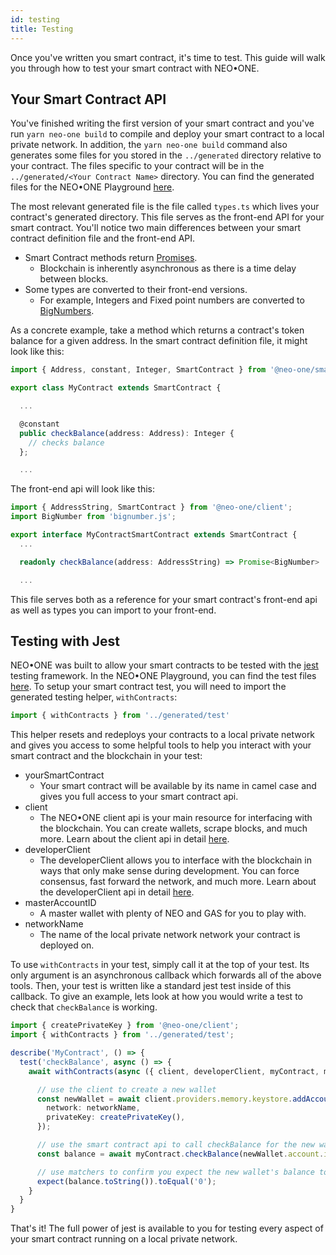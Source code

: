 ```yaml
---
id: testing
title: Testing
---
```

Once you've written you smart contract, it's time to test.  This guide will walk you through how to test your smart contract with NEO•ONE.

## Your Smart Contract API
You've finished writing the first version of your smart contract and you've run `yarn neo-one build` to compile and deploy your smart contract to a local private network.
In addition, the `yarn neo-one build` command also generates some files for you stored in the `../generated` directory relative to your contract.  The files specific to your contract
will be in the `../generated/<Your Contract Name>` directory.  You can find the generated files for the NEO•ONE Playground [here](https://github.com/neo-one-suite/neo-one-playground/tree/master/one/generated).

The most relevant generated file is the file called `types.ts` which lives your contract's generated directory.  This file serves as the front-end API for your smart contract.  You'll notice two main differences
between your smart contract definition file and the front-end API.
* Smart Contract methods return [Promises](https://developer.mozilla.org/en-US/docs/Web/JavaScript/Reference/Global_Objects/Promise).
  * Blockchain is inherently asynchronous as there is a time delay between blocks.
* Some types are converted to their front-end versions.
  * For example, Integers and Fixed point numbers are converted to [BigNumbers](https://github.com/MikeMcl/bignumber.js/).

As a concrete example, take a method which returns a contract's token balance for a given address. In the smart contract definition file, it might look like this:
```ts
import { Address, constant, Integer, SmartContract } from '@neo-one/smart-contract'

export class MyContract extends SmartContract {

  ...

  @constant
  public checkBalance(address: Address): Integer {
    // checks balance
  };

  ...
```
The front-end api will look like this:
```ts
import { AddressString, SmartContract } from '@neo-one/client';
import BigNumber from 'bignumber.js';

export interface MyContractSmartContract extends SmartContract {
  ...

  readonly checkBalance(address: AddressString) => Promise<BigNumber>

  ...
```

This file serves both as a reference for your smart contract's front-end api as well as types you can import to your front-end.

## Testing with Jest
NEO•ONE was built to allow your smart contracts to be tested with the [jest](https://jestjs.io/) testing framework.  In the NEO•ONE Playground, you can find the test files [here](https://github.com/neo-one-suite/neo-one-playground/tree/master/one/tests).
To setup your smart contract test, you will need to import the generated testing helper, `withContracts`:
```ts
import { withContracts } from '../generated/test'
```
This helper resets and redeploys your contracts to a local private network and gives you access to some helpful tools to help you interact with your smart contract and the blockchain in your test:
* yourSmartContract
  * Your smart contract will be available by its name in camel case and gives you full access to your smart contract api.
* client
  * The NEO•ONE client api is your main resource for interfacing with the blockchain.  You can create wallets, scrape blocks, and much more.  Learn about the client api in detail [here](/docs/en/client.html).
* developerClient
  * The developerClient allows you to interface with the blockchain in ways that only make sense during development.  You can force consensus, fast forward the network, and much more.  Learn about the developerClient api in detail [here]().
* masterAccountID
  * A master wallet with plenty of NEO and GAS for you to play with.
* networkName
  * The name of the local private network network your contract is deployed on.

To use `withContracts` in your test, simply call it at the top of your test.  Its only argument is an asynchronous callback which forwards all of the above tools.  Then, your test is written like a standard jest test inside of this callback.
To give an example, lets look at how you would write a test to check that `checkBalance` is working.
```ts
import { createPrivateKey } from '@neo-one/client';
import { withContracts } from '../generated/test';

describe('MyContract', () => {
  test('checkBalance', async () => {
    await withContracts(async ({ client, developerClient, myContract, masterAccountID, networkName }) => {

      // use the client to create a new wallet
      const newWallet = await client.providers.memory.keystore.addAccount({
        network: networkName,
        privateKey: createPrivateKey(),
      });

      // use the smart contract api to call checkBalance for the new wallet's address
      const balance = await myContract.checkBalance(newWallet.account.id.address);

      // use matchers to confirm you expect the new wallet's balance to be 0
      expect(balance.toString()).toEqual('0');
    }
  }
}
```

That's it!  The full power of jest is available to you for testing every aspect of your smart contract running on a local private network.
